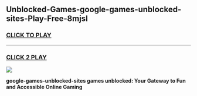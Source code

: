 
## Unblocked-Games-google-games-unblocked-sites-Play-Free-8mjsl
<h3>
<a href="https://premium76.site?title=google-games-unblocked-sites&ref=10A">CLICK TO PLAY</a></h3>
<hr>

<h3>
<a href="https://premium76.site?title=google-games-unblocked-sites&ref=10A">CLICK 2 PLAY</a>
  
</h3>

<a href="https://premium76.site?title=google-games-unblocked-sites&ref=10A"><img src="https://clearcache.store/games.png"></a>


**google-games-unblocked-sites games unblocked: Your Gateway to Fun and Accessible Online Gaming**
